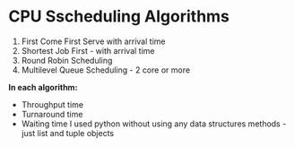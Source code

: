 # CPU Sscheduling Algorithms
1. First Come First Serve with arrival time
2. Shortest Job First - with arrival time
3. Round Robin Scheduling
4. Multilevel Queue Scheduling - 2 core or more <br>

**In each algorithm:**
- Throughput time
- Turnaround time
- Waiting time
I used python without using any data structures methods - just list and tuple objects <br>
